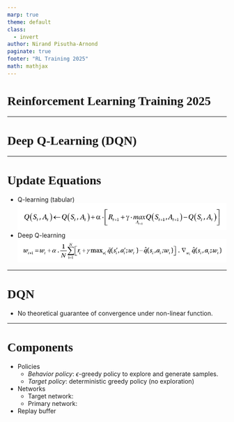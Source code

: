 ```yaml
---
marp: true
theme: default
class:
  - invert
author: Nirand Pisutha-Arnond
paginate: true
footer: "RL Training 2025"
math: mathjax
---
```


<style>
@import url('https://fonts.googleapis.com/css2?family=Prompt:ital,wght@0,100;0,300;0,400;0,700;1,100;1,300;1,400;1,700&display=swap');

    :root {
    font-family: Prompt;
    --hl-color: #D57E7E;
}
h1 {
  font-family: Prompt
}
</style>

# Reinforcement Learning Training 2025

---

# Deep Q-Learning (DQN)

---

# Update Equations

- Q-learning (tabular)
  ![alt text](img/paste-1756677992336.png)
- Deep Q-learning
  ![alt text](img/paste-1756678127685.png)

---

# DQN

- No theoretical guarantee of convergence under non-linear function.

---

# Components

- Policies
  - _Behavior policy_: $\epsilon$-greedy policy to explore and generate samples.
  - _Target policy_: deterministic greedy policy (no exploration)
- Networks
  - Target network:
  - Primary network:
- Replay buffer
